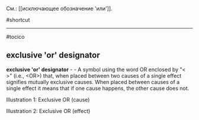 См.: [[исключающее обозначение \'или\']].

#shortcut




<hr/>

#tocico

## exclusive 'or' designator

<b>exclusive 'or' designator</b> - - A symbol using the word OR enclosed by "&lt; &gt;" (i.e., &lt;OR&gt;) that, when placed between two causes of a single effect signifies mutually exclusive causes.  When placed between causes of a single effect it means that if one cause happens, the other cause does not.



Illustration 1: Exclusive OR (cause) 
 

Illustration 2: Exclusive OR (effect) 



